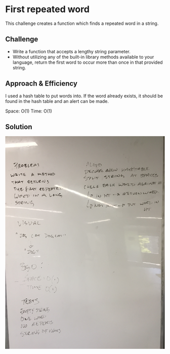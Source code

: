 # First repeated word
This challenge creates a function which finds a repeated word in a string.

## Challenge
- Write a function that accepts a lengthy string parameter.
- Without utilizing any of the built-in library methods available to your language, return the first word to occur more than once in that provided string.

## Approach & Efficiency
I used a hash table to put words into. If the word already exists, it should be found in the hash table and an alert can be made.

Space: O(1)
Time: O(1)

## Solution
![alt](https://github.com/cory0s/data-structures-and-algorithms/blob/master/assets/repeat-word.JPG)
